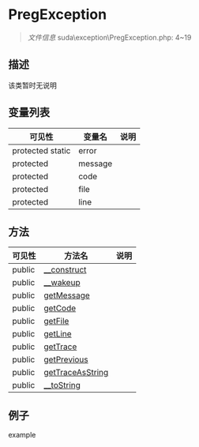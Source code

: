 #  PregException 

> *文件信息* suda\exception\PregException.php: 4~19





## 描述



该类暂时无说明
 
## 变量列表
| 可见性 |  变量名   | 说明 |
|--------|----|------|
 | protected  static  | error | | 
 | protected    | message | | 
 | protected    | code | | 
 | protected    | file | | 
 | protected    | line | | 
## 方法

 
| 可见性 | 方法名 | 说明 |
|--------|-------|------|
 |  public  |[__construct](PregException/__construct.md) |  |
 |  public  |[__wakeup](PregException/__wakeup.md) |  |
 |  public  |[getMessage](PregException/getMessage.md) |  |
 |  public  |[getCode](PregException/getCode.md) |  |
 |  public  |[getFile](PregException/getFile.md) |  |
 |  public  |[getLine](PregException/getLine.md) |  |
 |  public  |[getTrace](PregException/getTrace.md) |  |
 |  public  |[getPrevious](PregException/getPrevious.md) |  |
 |  public  |[getTraceAsString](PregException/getTraceAsString.md) |  |
 |  public  |[__toString](PregException/__toString.md) |  |
## 例子

example